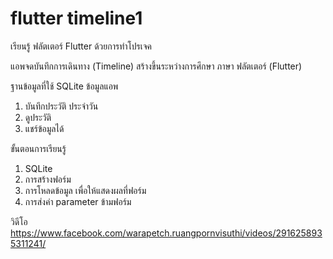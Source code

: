 # flutter timeline1

เรียนรู้ ฟลัตเตอร์ Flutter ด้วยการทำโปรเจค

แอพจดบันทึกการเดินทาง (Timeline)
สร้างขึ้นระหว่างการศึกษา ภาษา ฟลัตเตอร์ (Flutter)

ฐานข้อมูลที่ใช้ SQLite
ข้อมูลแอพ
1. บันทึกประวัติ ประจำวัน
2. ดูประวัติ
3. แชร์ข้อมูลได้


ขั้นตอนการเรียนรู้
1. SQLite
2. การสร้างฟอร์ม
3. การโหลดข้อมูล เพื่อให้แสดงผลที่ฟอร์ม
4. การส่งค่า parameter ข้ามฟอร์ม


วิดีโอ
https://www.facebook.com/warapetch.ruangpornvisuthi/videos/2916258935311241/

